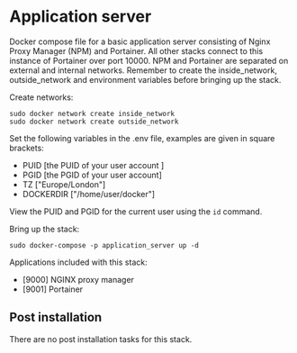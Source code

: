 # Application server
Docker compose file for a basic application server consisting of Nginx Proxy Manager (NPM) and Portainer. All other stacks connect to this instance of Portainer over port 10000. NPM and Portainer are separated on external and internal networks. Remember to create the inside_network, outside_network and environment variables before bringing up the stack.

Create networks:
```
sudo docker network create inside_network
sudo docker network create outside_network
```

Set the following variables in the .env file, examples are given in square brackets:
- PUID [the PUID of your user account ] 
- PGID [the PGID of your user account] 
- TZ ["Europe/London"]
- DOCKERDIR ["/home/user/docker"]

View the PUID and PGID for the current user using the ```id``` command.

Bring up the stack:
```
sudo docker-compose -p application_server up -d
```

Applications included with this stack:
- [9000] NGINX proxy manager
- [9001] Portainer

## Post installation
There are no post installation tasks for this stack.